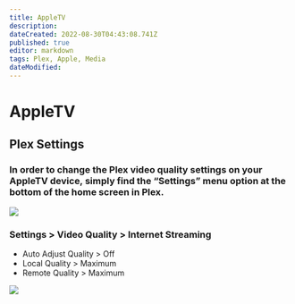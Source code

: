 ```yaml
---
title: AppleTV
description: 
dateCreated: 2022-08-30T04:43:08.741Z
published: true
editor: markdown
tags: Plex, Apple, Media
dateModified: 
---
```

# AppleTV 

## Plex Settings

### In order to change the Plex video quality settings on your AppleTV device, simply find the **“Settings”** menu option at the bottom of the home screen in Plex.

![](https://mediaclients.wiki/client%20screen%20shots/appletv/atvsettingsmu.png)

### Settings > Video Quality > Internet Streaming

-   Auto Adjust Quality > Off
-   Local Quality > Maximum
-   Remote Quality > Maximum

![](https://mediaclients.wiki/client%20screen%20shots/appletv/atvqualitymu.png)